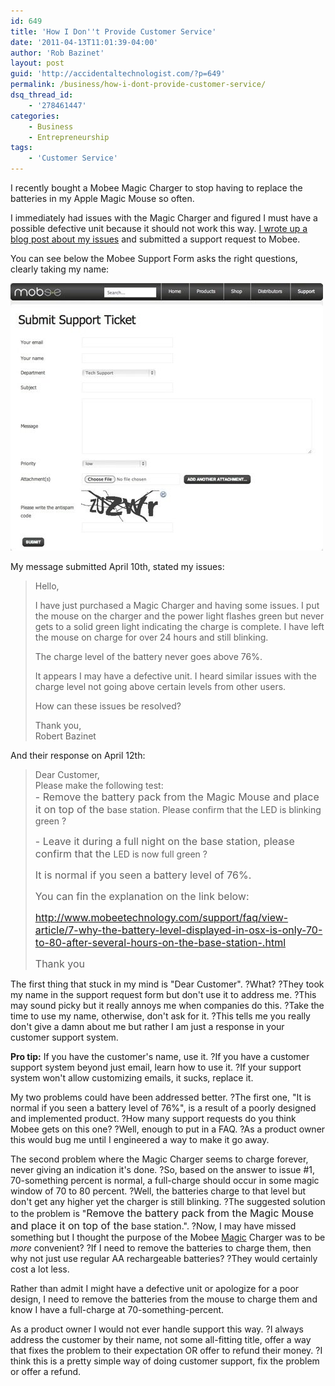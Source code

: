 ```yaml
---
id: 649
title: 'How I Don''t Provide Customer Service'
date: '2011-04-13T11:01:39-04:00'
author: 'Rob Bazinet'
layout: post
guid: 'http://accidentaltechnologist.com/?p=649'
permalink: /business/how-i-dont-provide-customer-service/
dsq_thread_id:
    - '278461447'
categories:
    - Business
    - Entrepreneurship
tags:
    - 'Customer Service'
---
```

I recently bought a Mobee Magic Charger to stop having to replace the batteries in my Apple Magic Mouse so often.

I immediately had issues with the Magic Charger and figured I must have a possible defective unit because it should not work this way. [I wrote up a blog post about my issues](http://accidentaltechnologist.com/apple/the-confusing-mobee-magic-charger/) and submitted a support request to Mobee.

You can see below the Mobee Support Form asks the right questions, clearly taking my name:

![Mobee support](/assets/img/2011/04/mobee-support.jpg "mobee-support.jpg")

My message submitted April 10th, stated my issues:

> Hello,  
>   
> I have just purchased a Magic Charger and having some issues. I put the mouse on the charger and the power light flashes green but never gets to a solid green light indicating the charge is complete. I have left the mouse on charge for over 24 hours and still blinking.  
>   
> The charge level of the battery never goes above 76%.  
>   
> It appears I may have a defective unit. I heard similar issues with the charge level not going above certain levels from other users.  
>   
> How can these issues be resolved?  
>   
> Thank you,  
> Robert Bazinet

And their response on April 12th:

> <div>Dear Customer,</div><div>Please make the following test:</div><div><span style="font-size: medium;">- Remove the battery pack from the Magic Mouse and place it on top of the </span>base station. Please confirm that the LED is blinking green ?
> 
> <span style="font-size: medium;">- Leave it during a full night on the base station, please confirm that the </span>LED is now full green ?
> 
> <span style="font-size: medium;">It is normal if you seen a battery level of 76%.</span>
> 
> <span style="font-size: medium;">You can fin the explanation on the link below:</span>
> 
> <span style="font-size: medium;"><http://www.mobeetechnology.com/support/faq/view-article/7-why-the-battery-level-displayed-in-osx-is-only-70-to-80-after-several-hours-on-the-base-station-.html></span>
> 
> <span style="font-size: medium;">Thank you</span>
> 
> </div>

The first thing that stuck in my mind is "Dear Customer". ?What? ?They took my name in the support request form but don't use it to address me. ?This may sound picky but it really annoys me when companies do this. ?Take the time to use my name, otherwise, don't ask for it. ?This tells me you really don't give a damn about me but rather I am just a response in your customer support system.

**Pro tip:** If you have the customer's name, use it. ?If you have a customer support system beyond just email, learn how to use it. ?If your support system won't allow customizing emails, it sucks, replace it.

My two problems could have been addressed better. ?The first one, "It is normal if you seen a battery level of 76%", is a result of a poorly designed and implemented product. ?How many support requests do you think Mobee gets on this one? ?Well, enough to put in a FAQ. ?As a product owner this would bug me until I engineered a way to make it go away.

The second problem where the Magic Charger seems to charge forever, never giving an indication it's done. ?So, based on the answer to issue #1, 70-something percent is normal, a full-charge should occur in some magic window of 70 to 80 percent. ?Well, the batteries charge to that level but don't get any higher yet the charger is still blinking. ?The suggested solution to the problem is "<span style="font-size: medium;">Remove the battery pack from the Magic Mouse and place it on top of the </span>base station.". ?Now, I may have missed something but I thought the purpose of the Mobee <span style="text-decoration: underline;">Magic</span> Charger was to be *more* convenient? ?If I need to remove the batteries to charge them, then why not just use regular AA rechargeable batteries? ?They would certainly cost a lot less.

Rather than admit I might have a defective unit or apologize for a poor design, I need to remove the batteries from the mouse to charge them and know I have a full-charge at 70-something-percent.

As a product owner I would not ever handle support this way. ?I always address the customer by their name, not some all-fitting title, offer a way that fixes the problem to their expectation OR offer to refund their money. ?I think this is a pretty simple way of doing customer support, fix the problem or offer a refund.